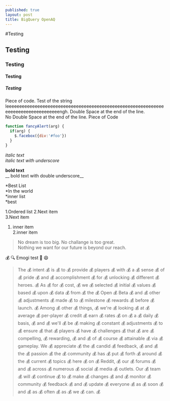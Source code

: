 ```yaml
---
published: true
layout: post
title: BigQuery OpenAQ
---
```


#Testing
## Testing
### Testing
#### Testing 
##### Testing

Piece of code. Test of the string leeeeeeeeeeeeeeeeeeeeeeeeeeeeeeeeeeeeeeeeeeeeeeeeeeeeeeeeeeeeeeeeeeeeeeeeeeeeeeeeeengh.
Double Space at the end of the line.  
No Double Space at the end of the line.
Piece of Code  

```javascript
function fancyAlert(arg) {
  if(arg) {
    $.facebox({div:'#foo'})
  }
}
```  

*italic text*  
_italic text with underscore_  

**bold text**  
__ bold text with double underscore__

*Best List  
*In the world  
 *inner list  
 *best  
 
1.Ordered list  2.Next item  
3.Next item  
 1. inner item  
 2.inner item  
 
>No dream is too big. No challange is too great.  
> Nothing we want for our future is beyond our reach.

:moneybag: :mag: Emogi test :door: :smile:

>The 💰 intent 💰 is 💰 to 💰 provide 💰 players 💰 with 💰 a 💰 sense 💰 of 💰 pride 💰 and 💰 accomplishment 💰 for 💰 unlocking 💰 different 💰 heroes. 💰 As 💰 for 💰 cost, 💰 we 💰 selected 💰 initial 💰 values 💰 based 💰 upon 💰 data 💰 from 💰 the 💰 Open 💰 Beta 💰 and 💰 other 💰 adjustments 💰 made 💰 to 💰 milestone 💰 rewards 💰 before 💰 launch. 💰 Among 💰 other 💰 things, 💰 we're 💰 looking 💰 at 💰 average 💰 per-player 💰 credit 💰 earn 💰 rates 💰 on 💰 a 💰 daily 💰 basis, 💰 and 💰 we'll 💰 be 💰 making 💰 constant 💰 adjustments 💰 to 💰 ensure 💰 that 💰 players 💰 have 💰 challenges 💰 that 💰 are 💰 compelling, 💰 rewarding, 💰 and 💰 of 💰 course 💰 attainable 💰 via 💰 gameplay. We 💰 appreciate 💰 the 💰 candid 💰 feedback, 💰 and 💰 the 💰 passion 💰 the 💰 community 💰 has 💰 put 💰 forth 💰 around 💰 the 💰 current 💰 topics 💰 here 💰 on 💰 Reddit, 💰 our 💰 forums 💰 and 💰 across 💰 numerous 💰 social 💰 media 💰 outlets. Our 💰 team 💰 will 💰 continue 💰 to 💰 make 💰 changes 💰 and 💰 monitor 💰 community 💰 feedback 💰 and 💰 update 💰 everyone 💰 as 💰 soon 💰 and 💰 as 💰 often 💰 as 💰 we 💰 can. 💰
